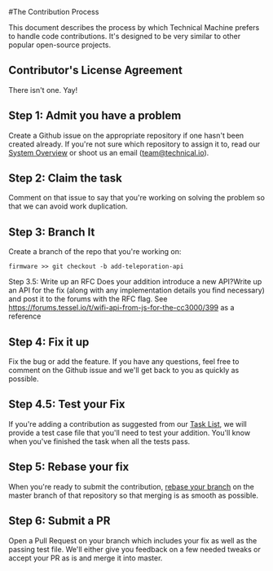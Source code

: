 #The Contribution Process

This document describes the process by which Technical Machine prefers to handle code contributions. It's designed to be very similar to other popular open-source projects.

## Contributor's License Agreement

There isn't one. Yay!

## Step 1: Admit you have a problem

Create a Github issue on the appropriate repository if one hasn't been created already. If you're not sure which repository to assign it to, read our [System Overview](./system-overview.md) or shoot us an email (team@technical.io).

## Step 2: Claim the task

Comment on that issue to say that you're working on solving the problem so that we can avoid work duplication.

## Step 3: Branch It

Create a branch of the repo that you're working on:

```
firmware >> git checkout -b add-teleporation-api
```

Step 3.5: Write up an RFC
Does your addition introduce a new API?Write up an API for the fix (along with any implementation details you find necessary) and post it to the forums with the RFC flag. See https://forums.tessel.io/t/wifi-api-from-js-for-the-cc3000/399 as a reference

## Step 4: Fix it up

Fix the bug or add the feature. If you have any questions, feel free to comment on the Github issue and we'll get back to you as quickly as possible.

## Step 4.5: Test your Fix

If you're adding a contribution as suggested from our [Task List](./task-list.md), we will provide a test case file that you'll need to test your addition. You'll know when you've finished the task when all the tests pass.

## Step 5: Rebase your fix

When you're ready to submit the contribution, [rebase your branch](http://git-scm.com/book/en/Git-Branching-Rebasing) on the master branch of that repository so that merging is as smooth as possible. 

## Step 6: Submit a PR

Open a Pull Request on your branch which includes your fix as well as the passing test file. We'll either give you feedback on a few needed tweaks or accept your PR as is and merge it into master. 




